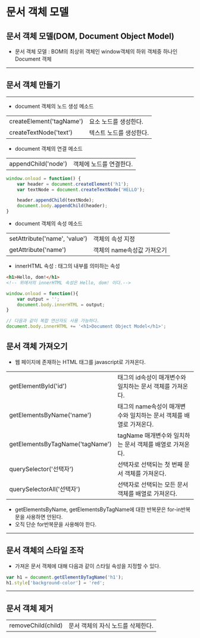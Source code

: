 문서 객체 모델
======

<h2>문서 객체 모델(DOM, Document Object Model)</h2>

* 문서 객체 모델 : BOM의 최상위 객체인 window객체의 하위 객체중 하나인 Document 객체

<hr/>

<h2>문서 객체 만들기</h2>

<hr/>

* document 객체의 노드 생성 메소드
<table>
    <tr>    
        <td>createElement('tagName')</td>
        <td>요소 노드를 생성한다.</td>
    </tr>
    <tr>
        <td>createTextNode('text')</td>
        <td>텍스트 노드를 생성한다.</td>
    </tr>
</table>

* document 객체의 연결 메소드
<table> 
    <tr>    
        <td>appendChild('node')</td>
        <td>객체에 노드를 연결한다.</td>
    </tr>
</table>

```js
window.onload = function() {
    var header = document.createElement('h1');
    var textNode = document.createTextNode('HELLO');

    header.appendChild(textNode);
    document.body.appendChild(header);
}
```

* document 객체의 속성 메소드
<table>
    <tr>
        <td>setAttribute('name', 'value')</td>
        <td>객체의 속성 지정</td>
    </tr>
    <tr>
        <td>getAttribute('name')</td>
        <td>객체의 name속성값 가져오기</td>
    </tr>
</table>

* innerHTML 속성 : 태그의 내부를 의미하는 속성
```HTML
<h1>Hello, dom!</h1>
<!-- 위에서의 innerHTML 속성은 Hello, dom! 이다.-->
```

```js
window.onload = function(){
    var output = '';
    document.body.innerHTML = output;
}

// 다음과 같이 복합 연산자도 사용 가능하다.
document.body.innerHTML += '<h1>Document Object Model</h1>';
```
</hr>

<h2>문서 객체 가져오기</h2>

</hr>

* 웹 페이지에 존재하는 HTML 태그를 javascript로 가져온다.
<table>
    <tr>    
        <td>getElementById('id')</td>
        <td>태그의 id속성이 매개변수와 일치하는 문서 객체를 가져온다.</td>
    </tr>
    <tr>    
        <td>getElementsByName('name')</td>
        <td>태그의 name속성이 매개변수와 일치하는 문서 객체를 배열로 가져온다.</td>
    </tr>
    <tr>    
        <td>getElementsByTagName('tagName')</td>
        <td>tagName 매개변수와 일치하는 문서 객체를 배열로 가져온다.</td>
    </tr>
    <tr>    
        <td>querySelector('선택자')</td>
        <td>선택자로 선택되는 첫 번째 문서 객체를 가져온다.</td>
    </tr>
    <tr>    
        <td>querySelectorAll('선택자')</td>
        <td>선택자로 선택되는 모든 문서 객체를 배열로 가져온다.</td>
    </tr>
</table>
  
  * getElementsByName, getElementsByTagName에 대한 반복문은 for-in반복문을 사용하면 안된다.
  * 오직 단순 for반복문을 사용해야 한다.

<hr/>

<h2>문서 객체의 스타일 조작</h2>

* 가져온 문서 객체에 대해 다음과 같이 스타일 속성을 지정할 수 있다.
```js
var h1 = document.getElementByTagName('h1');
h1.style['background-color'] = 'red';
```

<hr/>

<h2>문서 객체 제거</h2>
<table>
    <tr>    
        <td>removeChild(child)</td>
        <td>문서 객체의 자식 노드를 삭제한다.</td>
    </tr>
</table>